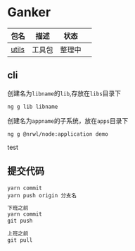 # Ganker

| 包名                            | 描述   | 状态   |     |
| ------------------------------- | ------ | ------ | --- |
| [utils](./libs/utils/README.md) | 工具包 | 整理中 |     |

## cli

创建名为`libname`的`lib`,存放在`libs`目录下

```shell
ng g lib libname
```

创建名为`appname`的子系统，放在`apps`目录下

```shell
ng g @nrwl/node:application demo
```

test

## 提交代码

```
yarn commit
yarn push origin 分支名
```

```ts
下班之前
yarn commit
git push

上班之前
git pull
```
